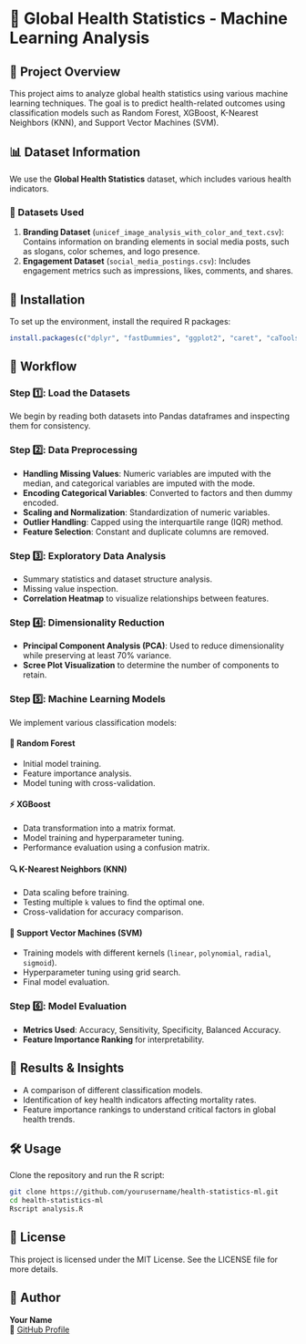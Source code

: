 # 🚀 Global Health Statistics - Machine Learning Analysis

## 📌 Project Overview
This project aims to analyze global health statistics using various machine learning techniques. The goal is to predict health-related outcomes using classification models such as Random Forest, XGBoost, K-Nearest Neighbors (KNN), and Support Vector Machines (SVM).

## 📊 Dataset Information
We use the **Global Health Statistics** dataset, which includes various health indicators. 

### 📂 Datasets Used
1. **Branding Dataset** (`unicef_image_analysis_with_color_and_text.csv`): Contains information on branding elements in social media posts, such as slogans, color schemes, and logo presence.
2. **Engagement Dataset** (`social_media_postings.csv`): Includes engagement metrics such as impressions, likes, comments, and shares.

## 🔧 Installation
To set up the environment, install the required R packages:
```r
install.packages(c("dplyr", "fastDummies", "ggplot2", "caret", "caTools", "randomForest", "smotefamily", "factoextra", "reshape2", "xgboost", "e1071", "class"))
```

## 📌 Workflow
### Step 1️⃣: Load the Datasets
We begin by reading both datasets into Pandas dataframes and inspecting them for consistency.

### Step 2️⃣: Data Preprocessing
- **Handling Missing Values**: Numeric variables are imputed with the median, and categorical variables are imputed with the mode.
- **Encoding Categorical Variables**: Converted to factors and then dummy encoded.
- **Scaling and Normalization**: Standardization of numeric variables.
- **Outlier Handling**: Capped using the interquartile range (IQR) method.
- **Feature Selection**: Constant and duplicate columns are removed.

### Step 3️⃣: Exploratory Data Analysis
- Summary statistics and dataset structure analysis.
- Missing value inspection.
- **Correlation Heatmap** to visualize relationships between features.

### Step 4️⃣: Dimensionality Reduction
- **Principal Component Analysis (PCA)**: Used to reduce dimensionality while preserving at least 70% variance.
- **Scree Plot Visualization** to determine the number of components to retain.

### Step 5️⃣: Machine Learning Models
We implement various classification models:

#### 🌲 Random Forest
- Initial model training.
- Feature importance analysis.
- Model tuning with cross-validation.

#### ⚡ XGBoost
- Data transformation into a matrix format.
- Model training and hyperparameter tuning.
- Performance evaluation using a confusion matrix.

#### 🔍 K-Nearest Neighbors (KNN)
- Data scaling before training.
- Testing multiple `k` values to find the optimal one.
- Cross-validation for accuracy comparison.

#### 🎯 Support Vector Machines (SVM)
- Training models with different kernels (`linear`, `polynomial`, `radial`, `sigmoid`).
- Hyperparameter tuning using grid search.
- Final model evaluation.

### Step 6️⃣: Model Evaluation
- **Metrics Used**: Accuracy, Sensitivity, Specificity, Balanced Accuracy.
- **Feature Importance Ranking** for interpretability.

## 📌 Results & Insights
- A comparison of different classification models.
- Identification of key health indicators affecting mortality rates.
- Feature importance rankings to understand critical factors in global health trends.

## 🛠️ Usage
Clone the repository and run the R script:
```sh
git clone https://github.com/yourusername/health-statistics-ml.git
cd health-statistics-ml
Rscript analysis.R
```

## 📜 License
This project is licensed under the MIT License. See the LICENSE file for more details.

## 👤 Author
**Your Name**  
🔗 [GitHub Profile](https://github.com/yourusername)

